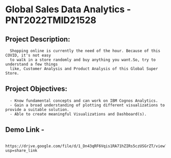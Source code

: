 
# Global Sales Data Analytics - PNT2022TMID21528

## Project Description: 
      Shopping online is currently the need of the hour. Because of this COVID, it's not easy 
      to walk in a store randomly and buy anything you want.So, try to understand a few things 
      like, Customer Analysis and Product Analysis of this Global Super Store.
      
## Project Objectives: 
      - Know fundamental concepts and can work on IBM Cognos Analytics.
      - Gain a broad understanding of plotting different visualizations to provide a suitable solution.
      - Able to create meaningful Visualizations and Dashboard(s).
     
     
## Demo Link -
           https://drive.google.com/file/d/1_Dn43qRF6Vqis1RA71hZIRs5czUSGrZT/view?usp=share_link
